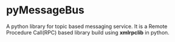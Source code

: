 # pyMessageBus
A python library for topic based messaging service. It is a Remote Procedure Call(RPC) based library build using **xmlrpclib** in python.
